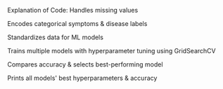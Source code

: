 Explanation of Code:
Handles missing values

Encodes categorical symptoms & disease labels

Standardizes data for ML models

Trains multiple models with hyperparameter tuning using GridSearchCV

Compares accuracy & selects best-performing model

Prints all models' best hyperparameters & accuracy
